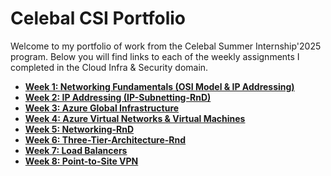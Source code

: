 # Celebal CSI Portfolio

Welcome to my portfolio of work from the Celebal Summer Internship'2025 program. 
Below you will find links to each of the weekly assignments I completed in the Cloud Infra & Security domain.

* **[Week 1: Networking Fundamentals (OSI Model & IP Addressing)](https://github.com/Sambit-devs/OSI-Model-RnD)**
* **[Week 2: IP Addressing (IP-Subnetting-RnD)](https://github.com/Sambit-devs/IP-Subnetting-RnD)**
* **[Week 3: Azure Global Infrastructure](https://github.com/Sambit-devs/Azure-Global-Infra-RnD)**
* **[Week 4: Azure Virtual Networks & Virtual Machines](https://github.com/Sambit-devs/Virtual-Networks-RnD)**
* **[Week 5: Networking-RnD](https://github.com/Sambit-devs/Networking-RnD)**
* **[Week 6: Three-Tier-Architecture-Rnd](https://github.com/Sambit-devs/Three-Tier-Architecture-Rnd)**
* **[Week 7: Load Balancers](https://github.com/Sambit-devs/Load-Balancer-RnD)**
* **[Week 8: Point-to-Site VPN](https://github.com/Sambit-devs/Point-to-Site-VPN-RnD)**
